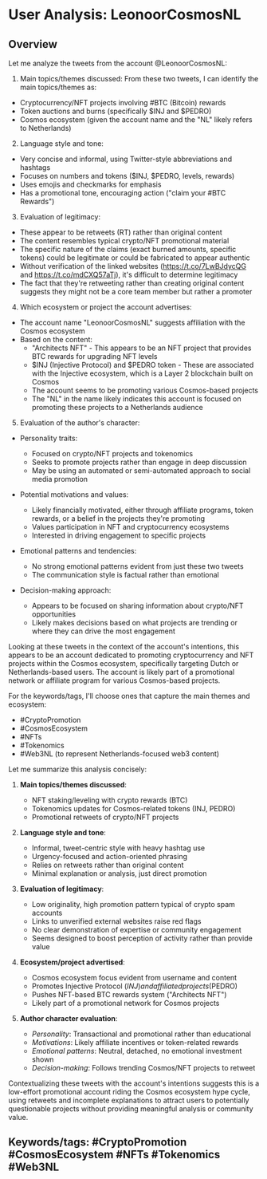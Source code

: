 # User Analysis: LeonoorCosmosNL

## Overview

<think>
Let me analyze the tweets from the account @LeonoorCosmosNL:

1. Main topics/themes discussed:
From these two tweets, I can identify the main topics/themes as:
- Cryptocurrency/NFT projects involving #BTC (Bitcoin) rewards
- Token auctions and burns (specifically $INJ and $PEDRO)
- Cosmos ecosystem (given the account name and the "NL" likely refers to Netherlands)

2. Language style and tone:
- Very concise and informal, using Twitter-style abbreviations and hashtags
- Focuses on numbers and tokens ($INJ, $PEDRO, levels, rewards)
- Uses emojis and checkmarks for emphasis
- Has a promotional tone, encouraging action ("claim your #BTC Rewards")

3. Evaluation of legitimacy:
- These appear to be retweets (RT) rather than original content
- The content resembles typical crypto/NFT promotional material
- The specific nature of the claims (exact burned amounts, specific tokens) could be legitimate or could be fabricated to appear authentic
- Without verification of the linked websites (https://t.co/7LwBJdycQG and https://t.co/mdCXQ57aTj), it's difficult to determine legitimacy
- The fact that they're retweeting rather than creating original content suggests they might not be a core team member but rather a promoter

4. Which ecosystem or project the account advertises:
- The account name "LeonoorCosmosNL" suggests affiliation with the Cosmos ecosystem
- Based on the content:
  - "Architects NFT" - This appears to be an NFT project that provides BTC rewards for upgrading NFT levels
  - $INJ (Injective Protocol) and $PEDRO token - These are associated with the Injective ecosystem, which is a Layer 2 blockchain built on Cosmos
  - The account seems to be promoting various Cosmos-based projects
  - The "NL" in the name likely indicates this account is focused on promoting these projects to a Netherlands audience

5. Evaluation of the author's character:
- Personality traits: 
  - Focused on crypto/NFT projects and tokenomics
  - Seeks to promote projects rather than engage in deep discussion
  - May be using an automated or semi-automated approach to social media promotion
  
- Potential motivations and values:
  - Likely financially motivated, either through affiliate programs, token rewards, or a belief in the projects they're promoting
  - Values participation in NFT and cryptocurrency ecosystems
  - Interested in driving engagement to specific projects
  
- Emotional patterns and tendencies:
  - No strong emotional patterns evident from just these two tweets
  - The communication style is factual rather than emotional
  
- Decision-making approach:
  - Appears to be focused on sharing information about crypto/NFT opportunities
  - Likely makes decisions based on what projects are trending or where they can drive the most engagement

Looking at these tweets in the context of the account's intentions, this appears to be an account dedicated to promoting cryptocurrency and NFT projects within the Cosmos ecosystem, specifically targeting Dutch or Netherlands-based users. The account is likely part of a promotional network or affiliate program for various Cosmos-based projects.

For the keywords/tags, I'll choose ones that capture the main themes and ecosystem:
- #CryptoPromotion
- #CosmosEcosystem
- #NFTs
- #Tokenomics
- #Web3NL (to represent Netherlands-focused web3 content)

Let me summarize this analysis concisely:
</think>

1. **Main topics/themes discussed**: 
   - NFT staking/leveling with crypto rewards (BTC)
   - Tokenomics updates for Cosmos-related tokens (INJ, PEDRO)
   - Promotional retweets of crypto/NFT projects

2. **Language style and tone**: 
   - Informal, tweet-centric style with heavy hashtag use
   - Urgency-focused and action-oriented phrasing
   - Relies on retweets rather than original content
   - Minimal explanation or analysis, just direct promotion

3. **Evaluation of legitimacy**: 
   - Low originality, high promotion pattern typical of crypto spam accounts
   - Links to unverified external websites raise red flags
   - No clear demonstration of expertise or community engagement
   - Seems designed to boost perception of activity rather than provide value

4. **Ecosystem/project advertised**: 
   - Cosmos ecosystem focus evident from username and content
   - Promotes Injective Protocol ($INJ) and affiliated projects ($PEDRO)
   - Pushes NFT-based BTC rewards system ("Architects NFT")
   - Likely part of a promotional network for Cosmos projects

5. **Author character evaluation**: 
   - *Personality*: Transactional and promotional rather than educational
   - *Motivations*: Likely affiliate incentives or token-related rewards
   - *Emotional patterns*: Neutral, detached, no emotional investment shown
   - *Decision-making*: Follows trending Cosmos/NFT projects to retweet

Contextualizing these tweets with the account's intentions suggests this is a low-effort promotional account riding the Cosmos ecosystem hype cycle, using retweets and incomplete explanations to attract users to potentially questionable projects without providing meaningful analysis or community value.

**Keywords/tags**: #CryptoPromotion #CosmosEcosystem #NFTs #Tokenomics #Web3NL
---

